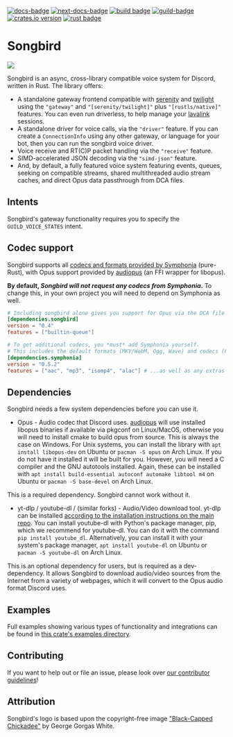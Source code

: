 [![docs-badge][]][docs] [![next-docs-badge][]][next-docs] [![build badge]][build] [![guild-badge][]][guild] [![crates.io version]][crates.io link] [![rust badge]][rust link]

# Songbird

![](songbird.png)

Songbird is an async, cross-library compatible voice system for Discord, written in Rust.
The library offers:
 * A standalone gateway frontend compatible with [serenity] and [twilight] using the
 `"gateway"` and `"[serenity/twilight]"` plus `"[rustls/native]"` features. You can even run
 driverless, to help manage your [lavalink] sessions.
 * A standalone driver for voice calls, via the `"driver"` feature. If you can create
 a `ConnectionInfo` using any other gateway, or language for your bot, then you
 can run the songbird voice driver.
 * Voice receive and RT(C)P packet handling via the `"receive"` feature.
 * SIMD-accelerated JSON decoding via the `"simd-json"` feature.
 * And, by default, a fully featured voice system featuring events, queues,
 seeking on compatible streams, shared multithreaded audio stream caches,
 and direct Opus data passthrough from DCA files.

## Intents
Songbird's gateway functionality requires you to specify the `GUILD_VOICE_STATES` intent.

## Codec support
Songbird supports all [codecs and formats provided by Symphonia] (pure-Rust), with Opus support
provided by [audiopus] (an FFI wrapper for libopus).

**By default, *Songbird will not request any codecs from Symphonia*.** To change this, in your own
project you will need to depend on Symphonia as well.

```toml
# Including songbird alone gives you support for Opus via the DCA file format.
[dependencies.songbird]
version = "0.4"
features = ["builtin-queue"]

# To get additional codecs, you *must* add Symphonia yourself.
# This includes the default formats (MKV/WebM, Ogg, Wave) and codecs (FLAC, PCM, Vorbis)...
[dependencies.symphonia]
version = "0.5.2"
features = ["aac", "mp3", "isomp4", "alac"] # ...as well as any extras you need!
```

## Dependencies
Songbird needs a few system dependencies before you can use it.

- Opus - Audio codec that Discord uses.
[audiopus] will use installed libopus binaries if available via pkgconf on Linux/MacOS, otherwise you will need to install cmake to build opus from source.
This is always the case on Windows.
For Unix systems, you can install the library with `apt install libopus-dev` on Ubuntu or `pacman -S opus` on Arch Linux.
If you do not have it installed it will be built for you. However, you will need a C compiler and the GNU autotools installed.
Again, these can be installed with `apt install build-essential autoconf automake libtool m4` on Ubuntu or `pacman -S base-devel` on Arch Linux.

This is a required dependency. Songbird cannot work without it.

- yt-dlp / youtube-dl / (similar forks) - Audio/Video download tool.
yt-dlp can be installed [according to the installation instructions on the main repo].
You can install youtube-dl with Python's package manager, pip, which we recommend for youtube-dl. You can do it with the command `pip install youtube_dl`.
Alternatively, you can install it with your system's package manager, `apt install youtube-dl` on Ubuntu or `pacman -S youtube-dl` on Arch Linux.

This is an optional dependency for users, but is required as a dev-dependency. It allows Songbird to download audio/video sources from the Internet from a variety of webpages, which it will convert to the Opus audio format Discord uses.

## Examples
Full examples showing various types of functionality and integrations can be found in [this crate's examples directory].

## Contributing
If you want to help out or file an issue, please look over [our contributor guidelines]!

## Attribution
Songbird's logo is based upon the copyright-free image ["Black-Capped Chickadee"] by George Gorgas White.

[serenity]: https://github.com/serenity-rs/serenity
[twilight]: https://github.com/twilight-rs/twilight
["Black-Capped Chickadee"]: https://www.oldbookillustrations.com/illustrations/black-capped-chickadee/
[lavalink]: https://github.com/freyacodes/Lavalink
[this crate's examples directory]: https://github.com/serenity-rs/songbird/tree/current/examples
[our contributor guidelines]: CONTRIBUTING.md
[codecs and formats provided by Symphonia]: https://github.com/pdeljanov/Symphonia#formats-demuxers
[audiopus]: https://github.com/lakelezz/audiopus
[according to the installation instructions on the main repo]: https://github.com/yt-dlp/yt-dlp#installation

[build badge]: https://img.shields.io/github/actions/workflow/status/serenity-rs/songbird/ci.yml?branch=current&style=flat-square
[build]: https://github.com/serenity-rs/songbird/actions

[docs-badge]: https://img.shields.io/badge/docs-current-4d76ae.svg?style=flat-square
[docs]: https://serenity-rs.github.io/songbird/current

[next-docs-badge]: https://img.shields.io/badge/docs-next-4d76ae.svg?style=flat-square
[next-docs]: https://serenity-rs.github.io/songbird/next

[guild]: https://discord.gg/9X7vCus
[guild-badge]: https://img.shields.io/discord/381880193251409931.svg?style=flat-square&colorB=7289DA

[crates.io link]: https://crates.io/crates/songbird
[crates.io version]: https://img.shields.io/crates/v/songbird.svg?style=flat-square

[rust badge]: https://img.shields.io/badge/rust-1.74+-93450a.svg?style=flat-square
[rust link]: https://blog.rust-lang.org/2023/11/16/Rust-1.74.0.html

